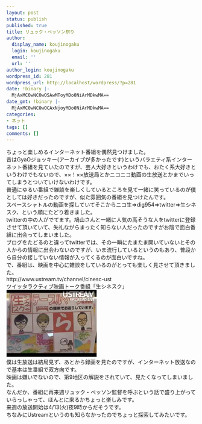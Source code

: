 ```yaml
---
layout: post
status: publish
published: true
title: リュック・ベッソン祭り
author:
  display_name: koujinogaku
  login: koujinogaku
  email: ''
  url: ''
author_login: koujinogaku
wordpress_id: 281
wordpress_url: http://localhost/wordpress/?p=281
date: !binary |-
  MjAxMC0wNC0wOSAwMToyMDo0NiArMDkwMA==
date_gmt: !binary |-
  MjAxMC0wNC0wOCAxNjoyMDo0NiArMDkwMA==
categories:
- ネット
tags: []
comments: []
---
```

<p>ちょっと楽しめるインターネット番組を偶然見つけました。<br />
昔はGyaOジョッキー(アーカイブが多かったです)というバラエティ系インターネット番組を見ていたのですが、芸人大好きというわけでも、おたく系大好きというわけでもないので、××！××放送局とかニコニコ動画の生放送とかまでいってしまうとついていけないわけです。<br />
普通にゆるい番組で雑談を楽しくしているところを見て一緒に笑っているのが僕としては好きだったのですが、似た雰囲気の番組を見つけたんです。<br />
スペースシャトルの動画を探していてそこからニコ生⇒dig954⇒twitter⇒生シネスク、という順にたどり着きました。<br />
twitterの中の人がでてます。鳩山さんと一緒に人気の高そうな人をtwitterに登録させて頂いていて、失礼ながらまったく知らない人だったのですがお陰で面白番組に出会ってしまいました。<br />
ブログをたどるのと違ってtwitterでは、その一瞬にたまたま開いていないとその人からの情報に出会わないのですが、いま流行しているというのもあり、普段から自分の接していない情報が入ってくるのが面白いですね。<br />
で、番組は、映画を中心に雑談をしているのがとっても楽しく見させて頂きました。<br />
http://www.ustream.tv/channel/cinesc-ust<br />
ツイッタラクティブ映画トーク番組「生シネスク」<br />
<a href="http://www.ustream.tv/channel/cinesc-ust" alt="ツイッタラクティブ映画トーク番組「生シネスク」"><img src="/blog/img/20100409.jpg"></a><br />
僕は生放送は結局見ず、あとから録画を見たのですが、インターネット放送なので基本は生番組で双方向です。<br />
映画は嫌いでないので、第9地区の解説をされていて、見たくなってしまいました。<br />
なんだか、番組に再来週リュック・ベッソン監督を呼ぶという話で盛り上がっていらっしゃって、ほんとに来るかちょっと楽しみです。<br />
来週の放送開始は4/13(火)夜9時からだそうです。<br />
ちなみにUstreamというのも知らなかったのでちょっと探索してみたいです。</p>
